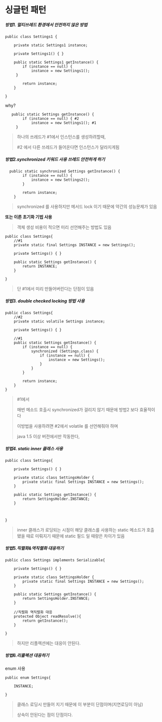 # 싱글턴 패턴

##### 방법1. 멀티쓰레드 환경에서 안전하지 않은 방법

```
public class Settings1 {

    private static Settings1 instance;

    private Settings1() { }

    public static Settings1 getInstance() {
        if (instance == null) {
            instance = new Settings1();
     }

        return instance;
    }

}
```

why?

```
   public static Settings getInstance() {
        if (instance == null) { #2
            instance = new Settings1(); #1
     }
```

> 하나의 쓰레드가 #1에서 인스턴스를 생성하려할때,
>
> #2 에서 다른 쓰레드가 들어온다면 인스턴스가 달라지게됨



##### 방법2.synchronized 키워드 사용 쓰레드 안전하게 하기

```
  public static synchronized Settings getInstance() {
        if (instance == null) {
            instance = new Settings2();
        }

        return instance;
    }
```

> synchronized 를 사용하지만 메서드 lock 이기 때문에 약간의 성능문제가 있음

**또는 이른 초기화 기법 사용**

> 객체 생성 비용이 적으면 미리 선언해주는 방법도 있음

```
public class Settings{
	//#1
    private static final Settings INSTANCE = new Settings();

    private Settings() { }

    public static Settings getInstance() {
        return INSTANCE;
    }

}
```

> 단 #1에서 미리 만들어버린다는 단점이 있음



##### 방법3. double checked locking 방법 사용

```
public class Settings{
	//#2
    private static volatile Settings instance;

    private Settings() { }

	//#1
    public static Settings getInstance() {
        if (instance == null) {
            synchronized (Settings.class) {
                if (instance == null) {
                    instance = new Settings();
                }
            }
        }

        return instance;
    }
}

```

> #1에서
>
> 매번 메소드 호출시 synchronized가 걸리지 않기 때문에 방법2 보다 효율적이다
>
> 이방법을 사용하려면 #2에서 volatile 를 선언해줘야 하며
>
> java 1.5 이상 버전에서만 작동한다,



##### 방법4. static inner 클래스 사용

```
public class Settings{

    private Settings() { }

    private static class SettingsHolder {
        private static final Settings INSTANCE = new Settings();
    }

    public static Settings getInstance() {
        return SettingsHolder.INSTANCE;
    }
    


}
```

> inner 클래스가 로딩되는 시점이 해당 클래스를 사용하는 static 메소드가 호출 됐을 때로 미뤄지기 때문에 static 필드 일 때랑은 차이가 있음



##### 방법5.직렬화&역직렬화 대응하기

```
public class Settings implements Serializable{

    private Settings() { }

    private static class SettingsHolder {
        private static final Settings INSTANCE = new Settings();
    }

    public static Settings getInstance() {
        return SettingsHolder.INSTANCE;
    }
    
	//직렬화 역직렬화 대응
    protected Object readResolve(){
    	return getInstance();
    }

}
```

> 하지만 리플렉션에는 대응이 안된다.

##### 방법6.리플렉션 대응하기

enum 사용

```
public enum Settings{

    INSTANCE;

}
```

> 클래스 로딩시 만들어 지기 때문에 이 부분이 단점이며(지연로딩이 아님)
>
> 상속이 안된다는 점이 단점이다.
